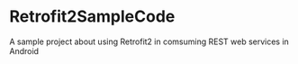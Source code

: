 # Retrofit2SampleCode
A sample project about using Retrofit2 in comsuming REST web services in Android
